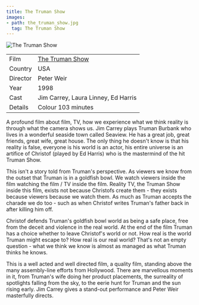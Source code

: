```yaml
---
title: The Truman Show
images:
- path: the_truman_show.jpg
  tag: The Truman Show
---
```

![The Truman Show](the_truman_show.jpg)

| | |
|-|-|
Film|[The Truman Show](https://www.imdb.com/title/tt0120382/)
Country|USA
Director|Peter Weir
Year|1998
Cast|Jim Carrey, Laura Linney, Ed Harris
Details|Colour 103 minutes

A profound film about
film, TV, how we experience what we think reality is through
what the camera shows us.  Jim Carrey plays Truman Burbank who lives
in a wonderful seaside town called Seaview.  He has a great job, great
friends, great wife, great house.  The only thing he doesn't know
is that his reality is false, everyone is his world is an actor, his
entire universe is an artifice of Christof (played by
Ed Harris) who is the mastermind of the hit Truman Show.

This isn't a story told from Truman's perspective.  As viewers we
know from the outset that Truman is in a goldfish bowl.  We watch
viewers inside the film watching the film / TV inside the film.  Reality
TV, the Truman Show inside this film, exists not because Christofs
create them - they exists because viewers because we watch them.
As much as Truman accepts the charade we do too - such as when
Christof writes Truman's father back in after killing him off.

Christof defends Truman's goldfish bowl world as being a safe place,
free from the deceit and violence in the real world.  At the end of
the film Truman has a choice whether to leave Christof's world or not.
How real is the world Truman might escape to?  How real is our real world?
That's not an empty question - what we think we know is almost as
managed as what Truman thinks he knows.

This is a well acted and well directed film, a quality film, standing
above the many assembly-line efforts from Hollywood.  There are
marvellous moments in it, from Truman's wife doing her product
placements, the surreality of spotlights falling from the sky,
to the eerie hunt for Truman and the sun rising early.  Jim Carrey
gives a stand-out performance and Peter Weir masterfully directs.
